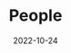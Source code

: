 ---
title: People
date: 2022-10-24

type: landing

sections:
  - block: people
    content:
      title: Meet the Team
      # Choose which groups/teams of users to display.
      #   Edit `user_groups` in each user's profile to add them to one or more of these groups.
      user_groups:
          - Principal Investigator
          - Lab Members
      sort_by: Params.last_name
      sort_ascending: true
    design:
      show_interests: false
      show_role: true
      show_social: true
      columns: '1'
---